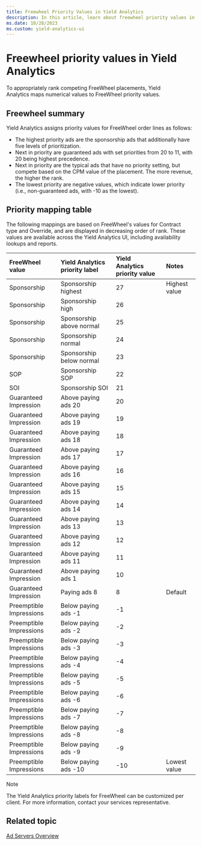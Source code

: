 ```yaml
---
title: Freewheel Priority Values in Yield Analytics
description: In this article, learn about freewheel priority values in Yield Analytics.
ms.date: 10/28/2023
ms.custom: yield-analytics-ui
---
```


# Freewheel priority values in Yield Analytics

To appropriately rank competing FreeWheel placements, Yield Analytics maps numerical values to FreeWheel priority values.

## Freewheel summary

Yield Analytics assigns priority values for FreeWheel order lines as follows:

- The highest priority ads are the sponsorship ads that additionally have five levels of prioritization.
- Next in priority are guaranteed ads with set priorities from 20 to 11, with 20 being highest precedence.  
- Next in priority are the typical ads that have no priority setting, but compete based on the CPM value of the placement. The more revenue, the higher the rank.
- The lowest priority are negative values, which indicate lower priority (i.e., non-guaranteed ads, with -10 as the lowest).

## Priority mapping table

The following mappings are based on FreeWheel's values for Contract type and Override, and are displayed in decreasing order of rank. These values are available across the Yield Analytics UI, including availability lookups and reports.

| FreeWheel value | Yield Analytics priority label | Yield Analytics priority value | Notes |
|:---|:---|:---|:---|
| Sponsorship | Sponsorship highest | 27 | Highest value |
| Sponsorship | Sponsorship high | 26 |  |
| Sponsorship | Sponsorship above normal | 25 |  |
| Sponsorship | Sponsorship normal | 24 |  |
| Sponsorship | Sponsorship below normal | 23 |  |
| SOP | Sponsorship SOP | 22 |  |
| SOI | Sponsorship SOI | 21 |  |
| Guaranteed Impression | Above paying ads 20 | 20 |  |
| Guaranteed Impression | Above paying ads 19 | 19 |  |
| Guaranteed Impression | Above paying ads 18 | 18 |  |
| Guaranteed Impression | Above paying ads 17 | 17 |  |
| Guaranteed Impression | Above paying ads 16 | 16 |  |
| Guaranteed Impression | Above paying ads 15 | 15 |  |
| Guaranteed Impression | Above paying ads 14 | 14 |  |
| Guaranteed Impression | Above paying ads 13 | 13 |  |
| Guaranteed Impression | Above paying ads 12 | 12 |  |
| Guaranteed Impression | Above paying ads 11 | 11 |  |
| Guaranteed Impression | Above paying ads 1 | 10 |  |
| Guaranteed Impression | Paying ads 8 | 8 | Default |
| Preemptible Impressions | Below paying ads -1 | -1 |  |
| Preemptible Impressions | Below paying ads -2 | -2 |  |
| Preemptible Impressions | Below paying ads -3 | -3 |  |
| Preemptible Impressions | Below paying ads -4 | -4 |  |
| Preemptible Impressions | Below paying ads -5 | -5 |  |
| Preemptible Impressions | Below paying ads -6 | -6 |  |
| Preemptible Impressions | Below paying ads -7 | -7 |  |
| Preemptible Impressions | Below paying ads -8 | -8 |  |
| Preemptible Impressions | Below paying ads -9 | -9 |  |
| Preemptible Impressions | Below paying ads -10 | -10 | Lowest value |

> [!NOTE]
> The Yield Analytics priority labels for FreeWheel can be customized per client. For more information, contact your services representative.

## Related topic

[Ad Servers Overview](ad-servers-overview.md)
